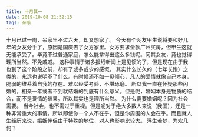 ```yaml
---
title: 十月其一
date: 2019-10-08 21:52:15
tags: 杂感
---
```


十月已过一周，呆家里不过六天，却又想家了。
今天有个网友甲生说将要和好几年的女友分手了，原因是国庆去了女方家里。女方要求全款广州买房，但甲生这就无能承受了。毕竟不过普通家庭，怎么能拿得出这么多钱呢。问其女友，竟也觉得理所当然。不免戚戚。
这种事情于诸多报纸新闻上是见惯的了，但是现在由于我也到了这个阶段之前，却有了或多或少的感慨。
其实什么长久的（七年长跑）之类的，永远也说明不了什么。有时候还不如一见倾心，凡人的爱情就像自己本身，脆弱的维系着自我的存在。难以经受考验，不堪琢磨。
所以我一直在怀疑那些闪婚的，相亲一年或者不到就结婚的到底有什么意义。但是呢，婚姻本身是物质的结合，而不是爱情的结果。所以其实也是理所当然。
为什么需要婚姻呢？因为社会需要。
当今社会，也不需过于重视。但是呢对于绝大多数人来说（我国），还是一种非常重大的事情。所以即使你一个人不在乎，但是你周围的人会在乎。而且就人生经历来说，婚姻伴侣由于特殊的地位，对人也影响比较大。
浮生若梦，为欢几何？
